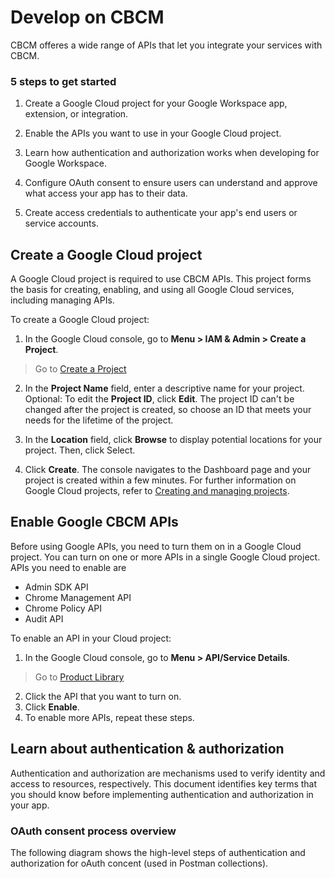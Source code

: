 # Develop on CBCM
CBCM offeres a wide range of APIs that let you integrate your services with CBCM. 

### 5 steps to get started
1. Create a Google Cloud project for your Google Workspace app, extension, or integration.

2. Enable the APIs you want to use in your Google Cloud project.

3. Learn how authentication and authorization works when developing for Google Workspace.

4. Configure OAuth consent to ensure users can understand and approve what access your app has to their data.

5. Create access credentials to authenticate your app's end users or service accounts.

## Create a Google Cloud project
A Google Cloud project is required to use CBCM APIs. This project forms the basis for creating, enabling, and using all Google Cloud services, including managing APIs.

To create a Google Cloud project:

1. In the Google Cloud console, go to **Menu > IAM & Admin > Create a Project**.

> Go to [Create a Project](https://console.cloud.google.com/projectcreate)

2. In the **Project Name** field, enter a descriptive name for your project.
Optional: To edit the **Project ID**, click **Edit**. The project ID can't be changed after the project is created, so choose an ID that meets your needs for the lifetime of the project.

3. In the **Location** field, click **Browse** to display potential locations for your project. Then, click Select.

4. Click **Create**. The console navigates to the Dashboard page and your project is created within a few minutes.
For further information on Google Cloud projects, refer to [Creating and managing projects](https://cloud.google.com/resource-manager/docs/creating-managing-projects).

## Enable Google CBCM APIs
Before using Google APIs, you need to turn them on in a Google Cloud project. You can turn on one or more APIs in a single Google Cloud project. APIs you need to enable are
* Admin SDK API
* Chrome Management API
* Chrome Policy API
* Audit API

To enable an API in your Cloud project:

1. In the Google Cloud console, go to **Menu > API/Service Details**.
> Go to [Product Library](https://console.cloud.google.com/apis/dashboard?project=)

2. Click the API that you want to turn on.
3. Click **Enable**.
4. To enable more APIs, repeat these steps.

## Learn about authentication & authorization
Authentication and authorization are mechanisms used to verify identity and access to resources, respectively. This document identifies key terms that you should know before implementing authentication and authorization in your app.

### OAuth consent process overview
The following diagram shows the high-level steps of authentication and authorization for oAuth concent (used in Postman collections).


